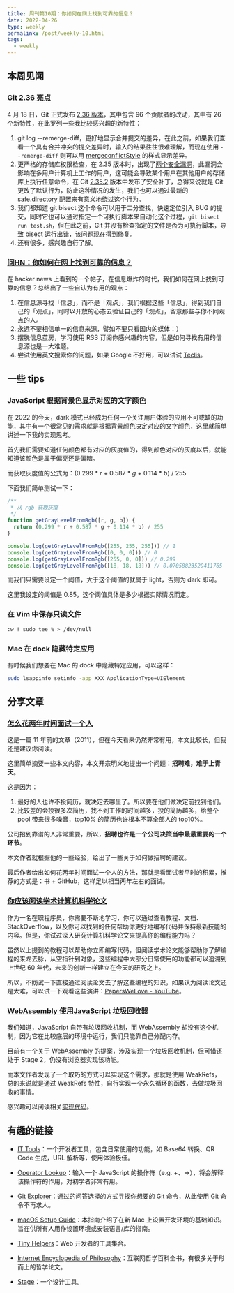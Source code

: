 ```yaml
---
title: 周刊第10期：你如何在网上找到可靠的信息？
date: 2022-04-26
type: weekly
permalink: /post/weekly-10.html
tags: 
  - weekly
---
```


## 本周见闻

### [Git 2.36 亮点](https://github.blog/2022-04-18-highlights-from-git-2-36/)

4 月 18 日，Git 正式发布 [2.36 版本](https://lore.kernel.org/git/xmqqh76qz791.fsf@gitster.g/T/#u)，其中包含 96 个贡献者的改动，其中有 26 个新特性，在此罗列一些我比较感兴趣的新特性：

1. git log --remerge-diff，更好地显示合并提交的差异，在此之前，如果我们查看一个具有合并冲突的提交差异时，输入的结果往往很难理解，而现在使用 `--remerge-diff` 则可以用 [mergeconflictStyle](https://git-scm.com/docs/git-config#Documentation/git-config.txt-mergeconflictStyle) 的样式显示差异。
2. 更严格的存储库权限检查，在 2.35 版本时，出现了[两个安全漏洞](https://github.blog/2022-04-12-git-security-vulnerability-announced/)，此漏洞会影响在多用户计算机上工作的用户，这可能会导致某个用户在其他用户的存储库上执行任意命令，在 Git [2.35.2](https://lore.kernel.org/git/xmqqv8veb5i6.fsf@gitster.g/) 版本中发布了安全补丁，总得来说就是 Git 更改了默认行为，防止这种情况的发生，我们也可以通过最新的 [safe.directory](https://git-scm.com/docs/git-config/#Documentation/git-config.txt-safedirectory) 配置来有意义地绕过这个行为。
3. 我们都知道 git bisect 这个命令可以用于二分查找，快速定位引入 BUG 的提交，同时它也可以通过指定一个可执行脚本来自动化这个过程，`git bisect run test.sh`，但在此之前，Git 并没有检查指定的文件是否为可执行脚本，导致 bisect 运行出错，该问题现在得到修复。
4. 还有很多，感兴趣自行了解。

### [问HN：你如何在网上找到可靠的信息？](https://news.ycombinator.com/item?id=31107699)

在 hacker news 上看到的一个帖子，在信息爆炸的时代，我们如何在网上找到可靠的信息？总结出了一些自认为有用的观点：

1. 在信息源寻找「信息」，而不是「观点」，我们根据这些「信息」，得到我们自己的「观点」，同时以开放的心态去验证自己的「观点」，留意那些与你不同观点的人。
2. 永远不要相信单一的信息来源，譬如不要只看国内的媒体：）
3. 摆脱信息茧房，学习使用 RSS 订阅你感兴趣的内容，但是如何寻找有用的信息源也是一大难题。
4. 尝试使用英文搜索你的问题，如果 Google 不好用，可以试试 [Teclis](https://teclis.com/)。

## 一些 tips

### JavaScript 根据背景色显示对应的文字颜色

在 2022 的今天，dark 模式已经成为任何一个关注用户体验的应用不可或缺的功能，其中有一个很常见的需求就是根据背景颜色决定对应的文字颜色，这里就简单讲述一下我的实现思考。

首先我们需要知道任何颜色都有对应的灰度值的，得到颜色对应的灰度以后，就能知道该颜色是属于偏亮还是偏暗。

而获取灰度值的公式为：(0.299 * *r* + 0.587 * *g* + 0.114 * *b*) / 255

下面我们简单测试一下：

```js
/**
 * 从 rgb 获取灰度
 */
function getGrayLevelFromRgb([r, g, b]) {
  return (0.299 * r + 0.587 * g + 0.114 * b) / 255
}

console.log(getGrayLevelFromRgb([255, 255, 255])) // 1
console.log(getGrayLevelFromRgb([0, 0, 0])) // 0
console.log(getGrayLevelFromRgb([255, 0, 0])) // 0.299
console.log(getGrayLevelFromRgb([18, 18, 18])) // 0.07058823529411765
```

而我们只需要设定一个阈值，大于这个阈值的就属于 light，否则为 dark 即可。

这里我设定的阈值是 0.85，这个阈值具体是多少根据实际情况而定。

### 在 Vim 中保存只读文件

```bash
:w ! sudo tee % > /dev/null
```

### Mac 在 dock 隐藏特定应用

有时候我们想要在 Mac 的 dock 中隐藏特定应用，可以这样：

```bash
sudo lsappinfo setinfo -app XXX ApplicationType=UIElement
```

## 分享文章

### [怎么花两年时间面试一个人](http://mindhacks.cn/2011/11/04/how-to-interview-a-person-for-two-years/)

这是一篇 11 年前的文章（2011），但在今天看来仍然非常有用，本文比较长，但我还是建议你阅读。

这里简单摘要一些本文内容，本文开宗明义地提出一个问题：**招聘难，难于上青天**。

这是因为：

1. 最好的人也许不投简历，就决定去哪里了。所以要在他们做决定前找到他们。
2. 比较差的会投很多次简历，找不到工作的时间越多，投的简历越多，给整个 pool 带来很多噪音，top10% 的简历也许根本不算全部人的 top10%。



公司招到靠谱的人非常重要，所以，**招聘也许是一个公司决策当中最最重要的一个环节**。

本文作者就根据他的一些经验，给出了一些关于如何做招聘的建议。



最后作者给出如何花两年时间面试一个人的方法，那就是看面试者平时的积累，推荐的方式是：书 + GitHub，这样足以相当两年左右的面试。

### [你应该阅读学术计算机科学论文](https://stackoverflow.blog/2022/04/07/you-should-be-reading-academic-computer-science-papers/)

作为一名在职程序员，你需要不断地学习，你可以通过查看教程、文档、StackOverflow，以及你可以找到的任何帮助你更好地编写代码并保持最新技能的内容。但是，你试过深入研究计算机科学论文来提高你的编程能力吗？



虽然以上提到的教程可以帮助你立即编写代码，但阅读学术论文能够帮助你了解编程的来龙去脉，从空指针到对象，这些编程中大部分日常使用的功能都可以追溯到上世纪 60 年代，未来的创新一样建立在今天的研究之上。



所以，不妨试一下直接通过阅读论文去了解这些编程的知识，如果认为阅读论文还是太难，可以试一下观看这些演讲：[PapersWeLove - YouTube](https://www.youtube.com/c/PapersWeLove/videos)。



### [WebAssembly 使用JavaScript 垃圾回收器](https://jott.live/markdown/js_gc_in_wasm)

我们知道，JavaScript 自带有垃圾回收机制，而 WebAssembly 却没有这个机制，因为它在比较底层的环境中运行，我们只能靠自己分配内存。



目前有一个关于 WebAssembly 的[提案](https://github.com/WebAssembly/gc/blob/main/proposals/gc/MVP.md)，涉及实现一个垃圾回收机制，但可惜还处于 Stage 2，仍没有浏览器实现该功能。



而本文作者发现了一个取巧的方式可以实现这个需求，那就是使用 WeakRefs，总的来说就是通过 WeakRefs 特性，自行实现一个永久循环的函数，去做垃圾回收的事情。



感兴趣可以阅读相关[实现代码](https://github.com/bwasti/web_assembly_experiments/tree/main/memory_management)。


## 有趣的链接

- [IT Tools](https://it-tools.tech/)：一个开发者工具，包含日常使用的功能，如 Base64 转换、QR Code 生成，URL 解析等，使用体验极佳。



- [Operator Lookup](https://www.joshwcomeau.com/operator-lookup/)：输入一个 JavaScript 的操作符（e.g. +、=>），将会解释该操作符的作用，对初学者非常有用。



- [Git Explorer](https://gitexplorer.com/)：通过的问答选择的方式寻找你想要的 Git 命令，从此使用 Git 命令不再求人。



- [macOS Setup Guide](https://sourabhbajaj.com/mac-setup)：本指南介绍了在新 Mac 上设置开发环境的基础知识。旨在供所有人用作设置环境或安装语言/库的指南。



- [Tiny Helpers](https://tiny-helpers.dev/)：Web 开发者的工具集合。



- [Internet Encyclopedia of Philosophy](https://iep.utm.edu/)：互联网哲学百科全书，有很多关于形而上的哲学论文。



- [Stage](https://stage.so/)：一个设计工具。

